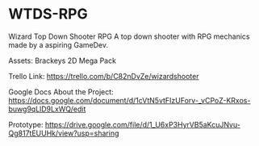 # WTDS-RPG
Wizard Top Down Shooter RPG
A top down shooter with RPG mechanics made by a aspiring GameDev.

Assets:
Brackeys 2D Mega Pack

Trello Link:
https://trello.com/b/C82nDvZe/wizardshooter

Google Docs About the Project:
https://docs.google.com/document/d/1cVtN5vtFIzUForv-_vCPoZ-KRxos-buwg9qLlD9LxWQ/edit

Prototype:
https://drive.google.com/file/d/1_U6xP3HyrVB5aKcuJNvu-Qg817tEUUHk/view?usp=sharing
